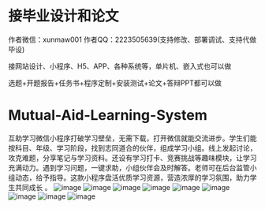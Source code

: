 # 接毕业设计和论文
作者微信：xunmaw001  作者QQ：2223505639(支持修改、部署调试、支持代做毕设)

接网站设计、小程序、H5、APP、各种系统等，单片机、嵌入式也可以做

选题+开题报告+任务书+程序定制+安装测试+论文+答辩PPT都可以做
# Mutual-Aid-Learning-System
互助学习微信小程序打破学习壁垒，无需下载，打开微信就能交流进步。学生们能按科目、年级、学习阶段，找到志同道合的伙伴，组成学习小组。线上发起讨论，攻克难题，分享笔记与学习资料。还设有学习打卡、竞赛挑战等趣味模块，让学习充满动力。遇到学习问题，一键求助，小组伙伴会及时解答。老师可在后台监管小组动态，给予指导。这款小程序盘活优质学习资源，营造浓厚的学习氛围，助力学生共同成长 。
![image](https://github.com/user-attachments/assets/81b811c3-5024-4814-a0b9-10da73a9da80)
![image](https://github.com/user-attachments/assets/e657310b-daea-4881-8262-0731e42c1f87)
![image](https://github.com/user-attachments/assets/bbc1c183-c3e3-4e00-8cb2-e17225659172)
![image](https://github.com/user-attachments/assets/86a0f2f0-4ec1-4cbe-a2f3-03f11ead4f40)
![image](https://github.com/user-attachments/assets/4cca6f21-fc63-4c1f-b3a2-9960aeff1795)
![image](https://github.com/user-attachments/assets/07de536f-4d74-4f18-bfa0-61e209fb8dab)
![image](https://github.com/user-attachments/assets/3e6f3e71-f6a7-428a-a5f9-bb6d68d9681e)
![image](https://github.com/user-attachments/assets/d7dbc94d-8332-49e9-94d4-799883ae0731)
![image](https://github.com/user-attachments/assets/6e29a5d0-646f-4136-976a-f24d33d4300c)

